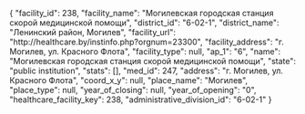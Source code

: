 {
    "facility_id": 238,
    "facility_name": "Могилевская городская станция скорой медицинской помощи",
    "district_id": "6-02-1",
    "district_name": "Ленинский район, Могилев",
    "facility_url": "http:\/\/healthcare.by\/instinfo.php?orgnum=23300",
    "facility_address": "г. Могилев, ул. Красного Флота",
    "facility_type": null,
    "ap_1": "6",
    "name": "Могилевская городская станция скорой медицинской помощи",
    "state": "public institution",
    "stats": [],
    "med_id": 247,
    "address": "г. Могилев, ул. Красного Флота",
    "coord_x_y": null,
    "place_name": "Могилев",
    "place_type": null,
    "year_of_closing": null,
    "year_of_opening": "0",
    "healthcare_facility_key": 238,
    "administrative_division_id": "6-02-1"
}
